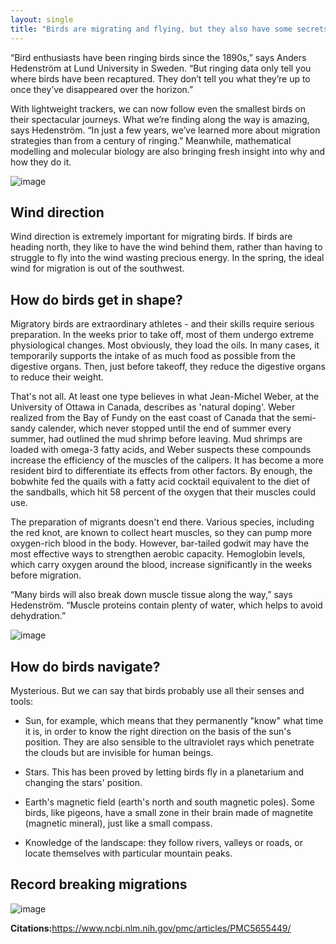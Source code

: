 ```yaml
---
layout: single
title: "Birds are migrating and flying, but they also have some secrets: Solving mysteries of bird migration"
---
```

“Bird enthusiasts have been ringing birds since the 1890s,” says Anders Hedenström at Lund University in Sweden. “But ringing data only tell you where birds have been recaptured. They don’t tell you what they’re up to once they’ve disappeared over the horizon.”

With lightweight trackers, we can now follow even the smallest birds on their spectacular journeys. What we’re finding along the way is amazing, says Hedenström. “In just a few years, we’ve learned more about migration strategies than from a century of ringing.” Meanwhile, mathematical modelling and molecular biology are also bringing fresh insight into why and how they do it.

![image](https://images.unsplash.com/photo-1530385463121-27bb8651ed16?ixlib=rb-1.2.1&ixid=eyJhcHBfaWQiOjEyMDd9&auto=format&fit=crop&w=700&q=80)

<script async src="//pagead2.googlesyndication.com/pagead/js/adsbygoogle.js"></script>
<ins class="adsbygoogle"
     style="display:block; text-align:center;"
     data-ad-layout="in-article"
     data-ad-format="fluid"
     data-ad-client="ca-pub-7868661326160958"
     data-ad-slot="3072558811"></ins>
<script>
     (adsbygoogle = window.adsbygoogle || []).push({});
</script>

Wind direction
-
Wind direction is extremely important for migrating birds. If birds are heading north, they like to have the wind behind them, rather than having to struggle to fly into the wind wasting precious energy. In the spring, the ideal wind for migration is out of the southwest.

How do birds get in shape?
-
Migratory birds are extraordinary athletes - and their skills require serious preparation. In the weeks prior to take off, most of them undergo extreme physiological changes. Most obviously, they load the oils. In many cases, it temporarily supports the intake of as much food as possible from the digestive organs. Then, just before takeoff, they reduce the digestive organs to reduce their weight.

That's not all. At least one type believes in what Jean-Michel Weber, at the University of Ottawa in Canada, describes as 'natural doping'. Weber realized from the Bay of Fundy on the east coast of Canada that the semi-sandy calender, which never stopped until the end of summer every summer, had outlined the mud shrimp before leaving. Mud shrimps are loaded with omega-3 fatty acids, and Weber suspects these compounds increase the efficiency of the muscles of the calipers. It has become a more resident bird to differentiate its effects from other factors. By enough, the bobwhite fed the quails with a fatty acid cocktail equivalent to the diet of the sandballs, which hit 58 percent of the oxygen that their muscles could use.

<script async src="//pagead2.googlesyndication.com/pagead/js/adsbygoogle.js"></script>
<ins class="adsbygoogle"
     style="display:block; text-align:center;"
     data-ad-layout="in-article"
     data-ad-format="fluid"
     data-ad-client="ca-pub-7868661326160958"
     data-ad-slot="3072558811"></ins>
<script>
     (adsbygoogle = window.adsbygoogle || []).push({});
</script>

The preparation of migrants doesn't end there. Various species, including the red knot, are known to collect heart muscles, so they can pump more oxygen-rich blood in the body. However, bar-tailed godwit may have the most effective ways to strengthen aerobic capacity. Hemoglobin levels, which carry oxygen around the blood, increase significantly in the weeks before migration.

“Many birds will also break down muscle tissue along the way,” says Hedenström. “Muscle proteins contain plenty of water, which helps to avoid dehydration.”

![image](https://images.unsplash.com/photo-1526487951791-1801da710737?ixlib=rb-1.2.1&ixid=eyJhcHBfaWQiOjEyMDd9&auto=format&fit=crop&w=635&q=80)

How do birds navigate?
-
Mysterious. But we can say that birds probably use all their senses and tools:

<script async src="//pagead2.googlesyndication.com/pagead/js/adsbygoogle.js"></script>
<ins class="adsbygoogle"
     style="display:block; text-align:center;"
     data-ad-layout="in-article"
     data-ad-format="fluid"
     data-ad-client="ca-pub-7868661326160958"
     data-ad-slot="3072558811"></ins>
<script>
     (adsbygoogle = window.adsbygoogle || []).push({});
</script>

- Sun, for example, which means that they permanently "know" what time it is, in order to know the right direction on the basis of the sun's position. They are also sensible to the ultraviolet rays which penetrate the clouds but are invisible for human beings.

- Stars. This has been proved by letting birds fly in a planetarium and changing the stars' position.

- Earth's magnetic field (earth's north and south magnetic poles). Some birds, like pigeons, have a small zone in their brain made of magnetite (magnetic mineral), just like a small compass.

- Knowledge of the landscape: they follow rivers, valleys or roads, or locate themselves with particular mountain peaks.

Record breaking migrations
-
![image](https://images.newscientist.com/wp-content/uploads/2017/03/mg31180501.jpg)

<p class="notice--info"><strong>Citations:</strong><a href="https://www.ncbi.nlm.nih.gov/pmc/articles/PMC5655449/">https://www.ncbi.nlm.nih.gov/pmc/articles/PMC5655449/</a></p>

